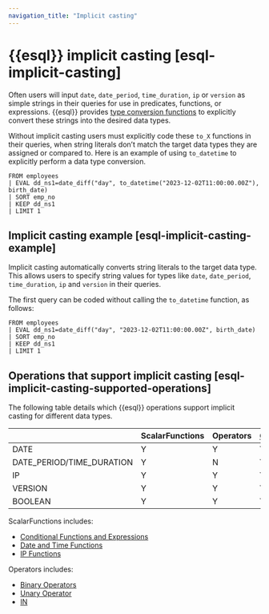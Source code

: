 ```yaml
---
navigation_title: "Implicit casting"
---
```


# {{esql}} implicit casting [esql-implicit-casting]


Often users will input `date`, `date_period`, `time_duration`, `ip` or `version` as simple strings in their queries for use in predicates, functions, or expressions. {{esql}} provides [type conversion functions](esql-functions-operators.md#esql-type-conversion-functions) to explicitly convert these strings into the desired data types.

Without implicit casting users must explicitly code these `to_X` functions in their queries, when string literals don’t match the target data types they are assigned or compared to. Here is an example of using `to_datetime` to explicitly perform a data type conversion.

```esql
FROM employees
| EVAL dd_ns1=date_diff("day", to_datetime("2023-12-02T11:00:00.00Z"), birth_date)
| SORT emp_no
| KEEP dd_ns1
| LIMIT 1
```


## Implicit casting example [esql-implicit-casting-example] 

Implicit casting automatically converts string literals to the target data type. This allows users to specify string values for types like `date`, `date_period`, `time_duration`, `ip` and `version` in their queries.

The first query can be coded without calling the `to_datetime` function, as follows:

```esql
FROM employees
| EVAL dd_ns1=date_diff("day", "2023-12-02T11:00:00.00Z", birth_date)
| SORT emp_no
| KEEP dd_ns1
| LIMIT 1
```


## Operations that support implicit casting [esql-implicit-casting-supported-operations] 

The following table details which {{esql}} operations support implicit casting for different data types.

|  | ScalarFunctions | Operators | [GroupingFunctions](esql-functions-operators.md#esql-group-functions) | [AggregateFunctions](esql-functions-operators.md#esql-agg-functions) |
| --- | --- | --- | --- | --- |
| DATE | Y | Y | Y | N |
| DATE_PERIOD/TIME_DURATION | Y | N | Y | N |
| IP | Y | Y | Y | N |
| VERSION | Y | Y | Y | N |
| BOOLEAN | Y | Y | Y | N |

ScalarFunctions includes:

* [Conditional Functions and Expressions](esql-functions-operators.md#esql-conditional-functions-and-expressions)
* [Date and Time Functions](esql-functions-operators.md#esql-date-time-functions)
* [IP Functions](esql-functions-operators.md#esql-ip-functions)

Operators includes:

* [Binary Operators](esql-functions-operators.md#esql-binary-operators)
* [Unary Operator](esql-functions-operators.md#esql-unary-operators)
* [IN](esql-functions-operators.md#esql-in-operator)

